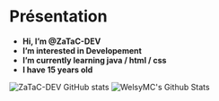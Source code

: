 
# **Présentation**


- **Hi, I’m @ZaTaC-DEV**
- **I’m interested in Developement** 
- **I’m currently learning java / html / css**
- **I have 15 years old**


![ZaTaC-DEV GitHub stats](https://github-readme-stats.vercel.app/api?username=ZaTaC-DEV&bg_color=30,e96443,904e95&title_color=fff&text_color=fff)
<img alt="WelsyMC's Github Stats" src="https://github-readme-stats.vercel.app/api/top-langs/?username=welsymc&bg_color=30,e96443,904e95&title_color=fff&text_color=fff" />

